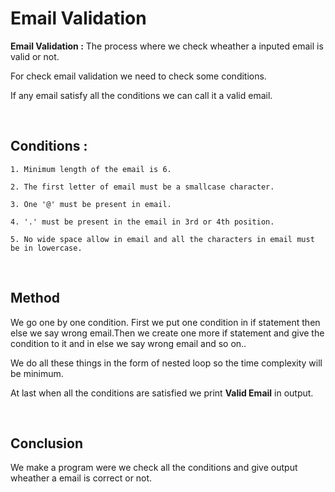 # Email Validation

**Email Validation :** The process where we check wheather a inputed email is valid or not. 

For check email validation we need to check some conditions.

If any email satisfy all the conditions we can call it a valid email.

<br />


## Conditions :
    1. Minimum length of the email is 6.

    2. The first letter of email must be a smallcase character.
    
    3. One '@' must be present in email.
    
    4. '.' must be present in the email in 3rd or 4th position.
    
    5. No wide space allow in email and all the characters in email must be in lowercase.

<br />

## Method

We go one by one condition. First we put one condition in if statement then else we say wrong email.Then we create one more if statement and give the condition to it and in else we say wrong email and so on..

We do all these things in the form of nested loop so the time complexity will be minimum.

At last when all the conditions are satisfied we print **Valid Email** in output.




<br />

## Conclusion

We make a program were we check all the conditions and give output wheather a email is correct or not.


